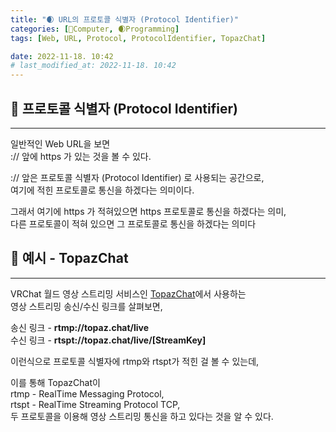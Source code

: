 ```yaml
---
title: "🌒 URL의 프로토콜 식별자 (Protocol Identifier)"
categories: [💫Computer, 🌒Programming]
tags: [Web, URL, Protocol, ProtocolIdentifier, TopazChat]

date: 2022-11-18. 10:42
# last_modified_at: 2022-11-18. 10:42
---
```


## 💫 프로토콜 식별자 (Protocol Identifier)

---

일반적인 Web URL을 보면  
:// 앞에 https 가 있는 것을 볼 수 있다.  

:// 앞은 프로토콜 식별자 (Protocol Identifier) 로 사용되는 공간으로,  
여기에 적힌 프로토콜로 통신을 하겠다는 의미이다.  

그래서 여기에 https 가 적혀있으면 https 프로토콜로 통신을 하겠다는 의미,  
다른 프로토콜이 적혀 있으면 그 프로토콜로 통신을 하겠다는 의미다  

## 💫 예시 - TopazChat

---

VRChat 월드 영상 스트리밍 서비스인 [TopazChat](https://github.com/TopazChat/TopazChat)에서 사용하는  
영상 스트리밍 송신/수신 링크를 살펴보면,  

송신 링크 - **rtmp://topaz.chat/live**  
수신 링크 - **rtspt://topaz.chat/live/[StreamKey]**  

이런식으로 프로토콜 식별자에 rtmp와 rtspt가 적힌 걸 볼 수 있는데,  

이를 통해 TopazChat이  
rtmp - RealTime Messaging Protocol,  
rtspt - RealTime Streaming Protocol TCP,  
두 프로토콜을 이용해 영상 스트리밍 통신을 하고 있다는 것을 알 수 있다.  
